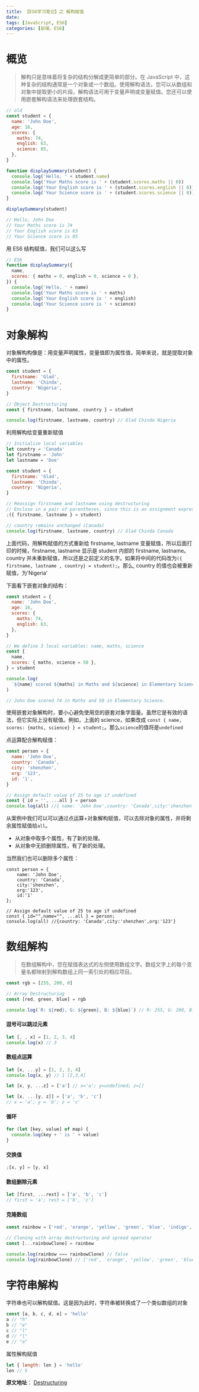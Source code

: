 ```yaml
---
title: 【ES6学习笔记】之 解构赋值
date:
tags: [JavaScript, ES6]
categories: [前端，ES6]
---
```


# 概览

> 解构只是意味着将复杂的结构分解成更简单的部分。在 JavaScript 中，这种复杂的结构通常是一个对象或一个数组。使用解构语法，您可以从数组和对象中提取更小的片段。解构语法可用于变量声明或变量赋值。您还可以使用嵌套解构语法来处理嵌套结构。

```javascript
// old
const student = {
  name: 'John Doe',
  age: 16,
  scores: {
    maths: 74,
    english: 63,
    science: 85,
  },
}

function displaySummary(student) {
  console.log('Hello, ' + student.name)
  console.log('Your Maths score is ' + (student.scores.maths || 0))
  console.log('Your English score is ' + (student.scores.english || 0))
  console.log('Your Science score is ' + (student.scores.science || 0))
}

displaySummary(student)

// Hello, John Doe
// Your Maths score is 74
// Your English score is 63
// Your Science score is 85
```

用 ES6 结构赋值，我们可以这么写

```javascript
// ES6
function displaySummary({
  name,
  scores: { maths = 0, english = 0, science = 0 },
}) {
  console.log('Hello, ' + name)
  console.log('Your Maths score is ' + maths)
  console.log('Your English score is ' + english)
  console.log('Your Science score is ' + science)
}
```

# 对象解构

对象解构构像是：用变量声明属性，变量值即为属性值，简单来说，就是提取对象中的属性。

```javascript
const student = {
  firstname: 'Glad',
  lastname: 'Chinda',
  country: 'Nigeria',
}

// Object Destructuring
const { firstname, lastname, country } = student

console.log(firstname, lastname, country) // Glad Chinda Nigeria
```

利用解构给变量重新赋值

```javascript
// Initialize local variables
let country = 'Canada'
let firstname = 'John'
let lastname = 'Doe'

const student = {
  firstname: 'Glad',
  lastname: 'Chinda',
  country: 'Nigeria',
}

// Reassign firstname and lastname using destructuring
// Enclose in a pair of parentheses, since this is an assignment expression
;({ firstname, lastname } = student)

// country remains unchanged (Canada)
console.log(firstname, lastname, country) // Glad Chinda Canada
```

上面代码，用解构赋值的方式重新给 firstname, lastname 变量赋值，所以后面打印的时候，firstname, lastname 显示是 student 内部的 firstname, lastname。country 并未重新赋值，所以还是之前定义的名字。如果将中间的代码改为`({ firstname, lastname , country} = student);`。那么, country 的值也会被重新赋值，为'Nigeria'

下面看下嵌套对象的结构：

```javascript
const student = {
  name: 'John Doe',
  age: 16,
  scores: {
    maths: 74,
    english: 63,
  },
}

// We define 3 local variables: name, maths, science
const {
  name,
  scores: { maths, science = 50 },
} = student

console.log(
  `${name} scored ${maths} in Maths and ${science} in Elementary Science.`
)

// John Doe scored 74 in Maths and 50 in Elementary Science.
```

使用嵌套对象解构时，要小心避免使用空的嵌套对象字面量。虽然它是有效的语法，但它实际上没有赋值。例如，上面的 science，如果改成 `const { name, scores: {maths, science} } = student;`。那么`science`的值将是`undefined`

点运算配合解构赋值：

```javascript
const person = {
  name: 'John Doe',
  country: 'Canada',
  city: 'shenzhen',
  org: '123',
  id: '1',
}

// Assign default value of 25 to age if undefined
const { id = '', ...all } = person
console.log(all) //{ name: 'John Doe',country: 'Canada',city:'shenzhen',org:'123',}
```

从案例中我们可以可以通过点运算+对象解构赋值，可以去除对象的属性，并将剩余属性赋值给`all`。

- 从对象中取多个属性，有了新的处理。
- 从对象中无损删除属性，有了新的处理。

当然我们也可以删除多个属性：

```
const person = {
    name: 'John Doe',
    country: 'Canada',
    city:'shenzhen',
    org:'123',
    id:'1'
};

// Assign default value of 25 to age if undefined
const { id="",name="", ...all } = person;
console.log(all) //{country: 'Canada',city:'shenzhen',org:'123'}
```

# 数组解构

> 在数组解构中，您在赋值表达式的左侧使用数组文字。数组文字上的每个变量名都映射到解构数组上同一索引处的相应项目。

```javascript
const rgb = [255, 200, 0]

// Array Destructuring
const [red, green, blue] = rgb

console.log(`R: ${red}, G: ${green}, B: ${blue}`) // R: 255, G: 200, B: 0
```

#### 逗号可以跳过元素

```javascript
let [, , x] = [1, 2, 3, 4]
console.log(x) // 3
```

#### 数组点运算

```javascript
let [x, ...y] = [1, 2, 3, 4]
console.log(x, y) // 1 [2,3,4]

let [x, y, ...z] = ['a'] // x='a'; y=undefined; z=[]

let [x, ...[y, z]] = ['a', 'b', 'c']
// x = 'a'; y = 'b'; z = 'c'
```

#### 循环

```javascript
for (let [key, value] of map) {
  console.log(key + ' is ' + value)
}
```

#### 交换值

```javascript
;[x, y] = [y, x]
```

#### 数组删除元素

```javascript
let [first, ...rest] = ['a', 'b', 'c']
// first = 'a'; rest = ['b', 'c']
```

#### 克隆数组

```javascript
const rainbow = ['red', 'orange', 'yellow', 'green', 'blue', 'indigo', 'violet']

// Cloning with array destructuring and spread operator
const [...rainbowClone] = rainbow

console.log(rainbow === rainbowClone) // false
console.log(rainbowClone) // ['red', 'orange', 'yellow', 'green', 'blue', 'indigo', 'violet']
```

# 字符串解构

字符串也可以解构赋值。这是因为此时，字符串被转换成了一个类似数组的对象

```javascript
const [a, b, c, d, e] = 'hello'
a // "h"
b // "e"
c // "l"
d // "l"
e // "o"
```

属性解构赋值

```javascript
let { length: len } = 'hello'
len // 5
```

**原文地址**： [Destructuring](https://github.com/yihan12/build-up_ES6-ES12/blob/main/variable/Destructuring.md)
